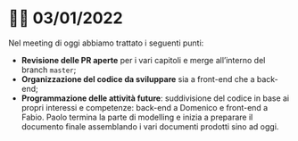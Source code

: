 # 🤝🏼 03/01/2022

Nel meeting di oggi abbiamo trattato i seguenti punti:

- **Revisione delle PR aperte** per i vari capitoli e merge all’interno del branch `master`;
- **Organizzazione del codice da sviluppare** sia a front-end che a back-end;
- **Programmazione delle attività future**: suddivisione del codice in base ai propri interessi e competenze: back-end a Domenico e front-end a Fabio. Paolo termina la parte di modelling e inizia a preparare il documento finale assemblando i vari documenti prodotti sino ad oggi.